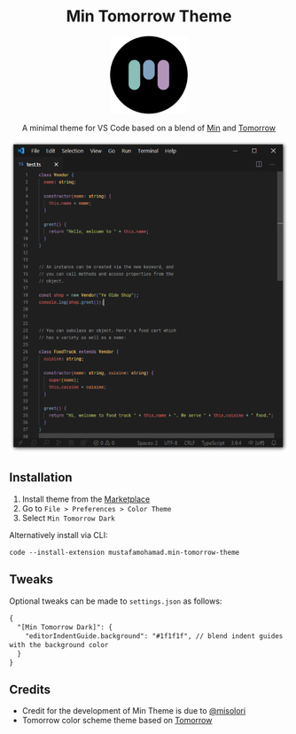 <div align="center">

# Min Tomorrow Theme


<img src="https://raw.githubusercontent.com/musm/min-tomorrow-theme/master/icon.png" width="140" />


A minimal theme for VS Code based on a blend of [Min](https://github.com/misolori/min-theme) and [Tomorrow](https://github.com/microsoft/vscode-themes/tree/master/tomorrow)

![preview-dark](https://raw.githubusercontent.com/musm/min-tomorrow-theme/master/screenshot-dark.png)

</div>

## Installation

1. Install theme from the [Marketplace](https://marketplace.visualstudio.com/items?itemName=mustafamohamad.min-tomorrow-theme)
2. Go to `File > Preferences > Color Theme`
3. Select `Min Tomorrow Dark`

Alternatively install via CLI:
```
code --install-extension mustafamohamad.min-tomorrow-theme
```

## Tweaks

Optional tweaks can be made to `settings.json` as follows:
```
{
  "[Min Tomorrow Dark]": {
    "editorIndentGuide.background": "#1f1f1f", // blend indent guides with the background color
  }
}
```



## Credits

- Credit for the development of Min Theme is due to [@misolori](https://github.com/misolori)
- Tomorrow color scheme theme based on [Tomorrow](https://github.com/microsoft/vscode-themes/tree/master/tomorrow)
